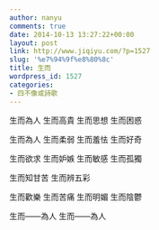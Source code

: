 ```yaml
---
author: nanyu
comments: true
date: 2014-10-13 13:27:22+00:00
layout: post
link: http://www.jiqiyu.com/?p=1527
slug: '%e7%94%9f%e8%80%8c'
title: 生而
wordpress_id: 1527
categories:
- 四不像或詩歌
---
```


生而為人
生而高貴
生而思想
生而困惑

生而為人
生而柔弱
生而羞怯
生而好奇

生而欲求
生而妒嫉
生而敏感
生而孤獨

生而知甘苦
生而辨五彩

生而歡樂
生而苦痛
生而明媚
生而陰鬱

生而——為人
生而——為人


